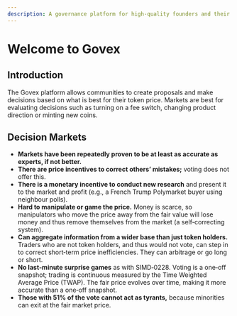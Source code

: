 ```yaml
---
description: A governance platform for high-quality founders and their communities.
---
```


# Welcome to Govex

## Introduction

The Govex platform allows communities to create proposals and make decisions based on what is best for their token price. Markets are best for evaluating decisions such as turning on a fee switch, changing product direction or minting new coins.

## Decision Markets

* **Markets have been repeatedly proven to be at least as accurate as experts, if not better.**&#x20;
* **There are price incentives to correct others’ mistakes;** voting does not offer this.
* **There is a monetary incentive to conduct new research** and present it to the market and profit (e.g., a French Trump Polymarket buyer using neighbour polls).
* **Hard to manipulate or game the price.** Money is scarce, so manipulators who move the price away from the fair value will lose money and thus remove themselves from the market (a self‑correcting system).
* **Can aggregate information from a wider base than just token holders.** Traders who are not token holders, and thus would not vote, can step in to correct short‑term price inefficiencies. They can arbitrage or go long or short.
* **No last‑minute surprise games** as with SIMD‑0228. Voting is a one‑off snapshot; trading is continuous measured by the Time Weighted Average Price (TWAP). The fair price evolves over time, making it more accurate than a one‑off snapshot.
* **Those with 51% of the vote cannot act as tyrants,** because minorities can exit at the fair market price.
